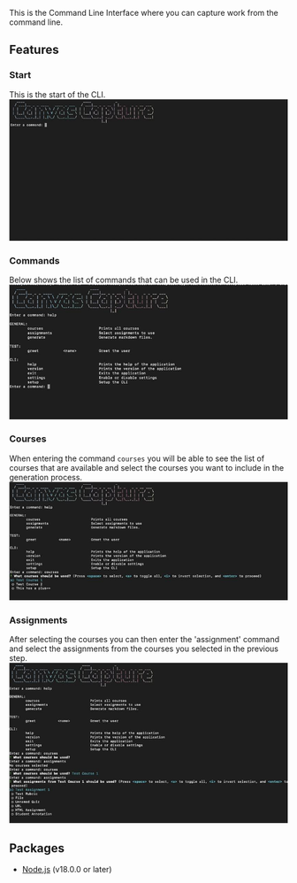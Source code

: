 This is the Command Line Interface where you can capture work from the command line.
## Features 
### Start
This is the start of the CLI.
![intro.jpg](intro.jpg)

### Commands 
Below shows the list of commands that can be used in the CLI.
![helpcmd.jpg](helpcmd.jpg)

### Courses
When entering the command `courses` you will be able to see the list of courses that are available and select the courses you want to include in the generation process.
![courses.jpg](courses.jpg)

### Assignments
After selecting the courses you can then enter the 'assignment' command and select the assignments from the courses you selected in the previous step.
![assignments.jpg](assignments.jpg)


## Packages 

-   [Node.js](https://nodejs.org/en/) (v18.0.0 or later)